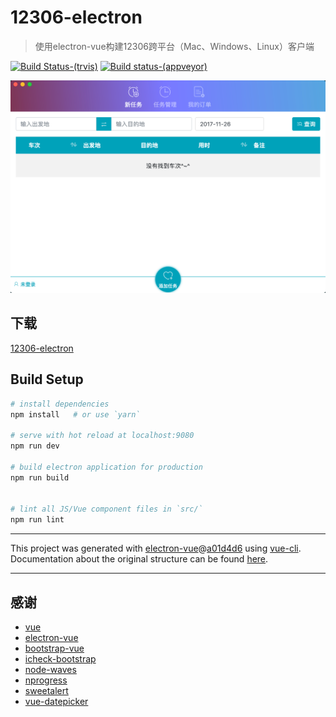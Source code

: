 # 12306-electron

> 使用electron-vue构建12306跨平台（Mac、Windows、Linux）客户端

[![Build Status-(trvis)](https://travis-ci.org/long-woo/12306-electron.svg?branch=dev)](https://travis-ci.org/woo-long/12306-electron)
[![Build status-(appveyor)](https://ci.appveyor.com/api/projects/status/iosiwiwmruul7wr8/branch/dev)](https://ci.appveyor.com/project/Woo-Long/12306-electron)

![程序效果（Mac）](https://raw.githubusercontent.com/woo-long/12306-electron/dev/app_snapshot.png)

## 下载

[12306-electron](https://github.com/woo-long/12306-electron/releases)

## Build Setup

``` bash
# install dependencies
npm install   # or use `yarn`

# serve with hot reload at localhost:9080
npm run dev

# build electron application for production
npm run build


# lint all JS/Vue component files in `src/`
npm run lint

```

---

This project was generated with [electron-vue](https://github.com/SimulatedGREG/electron-vue)@[a01d4d6](https://github.com/SimulatedGREG/electron-vue/tree/a01d4d68edff32c432273320f7df716234f56146) using [vue-cli](https://github.com/vuejs/vue-cli). Documentation about the original structure can be found [here](https://simulatedgreg.gitbooks.io/electron-vue/content/index.html).

---

## 感谢

- [vue](https://github.com/vuejs/vue)
- [electron-vue](https://github.com/SimulatedGREG/electron-vue)
- [bootstrap-vue](https://github.com/bootstrap-vue/bootstrap-vue)
- [icheck-bootstrap](https://github.com/bantikyan/icheck-bootstrap)
- [node-waves](https://github.com/fians/Waves)
- [nprogress](https://github.com/rstacruz/nprogress)
- [sweetalert](https://github.com/t4t5/sweetalert)
- [vue-datepicker](https://github.com/hilongjw/vue-datepicker)
